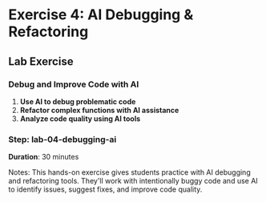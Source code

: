 <!-- .slide: class="exercice" -->

# Exercise 4: AI Debugging & Refactoring

## Lab Exercise

### **Debug and Improve Code with AI**

1. **Use AI to debug problematic code**
2. **Refactor complex functions with AI assistance**
3. **Analyze code quality using AI tools**

### Step: lab-04-debugging-ai

**Duration**: 30 minutes

Notes:
This hands-on exercise gives students practice with AI debugging and refactoring tools. They'll work with intentionally buggy code and use AI to identify issues, suggest fixes, and improve code quality.

